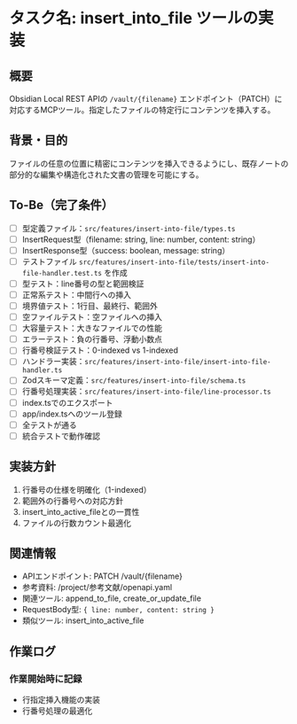 # タスク名: insert_into_file ツールの実装

## 概要
Obsidian Local REST APIの `/vault/{filename}` エンドポイント（PATCH）に対応するMCPツール。指定したファイルの特定行にコンテンツを挿入する。

## 背景・目的
ファイルの任意の位置に精密にコンテンツを挿入できるようにし、既存ノートの部分的な編集や構造化された文書の管理を可能にする。

## To-Be（完了条件）
- [ ] 型定義ファイル：`src/features/insert-into-file/types.ts`
- [ ] InsertRequest型（filename: string, line: number, content: string）
- [ ] InsertResponse型（success: boolean, message: string）
- [ ] テストファイル `src/features/insert-into-file/tests/insert-into-file-handler.test.ts` を作成
- [ ] 型テスト：line番号の型と範囲検証
- [ ] 正常系テスト：中間行への挿入
- [ ] 境界値テスト：1行目、最終行、範囲外
- [ ] 空ファイルテスト：空ファイルへの挿入
- [ ] 大容量テスト：大きなファイルでの性能
- [ ] エラーテスト：負の行番号、浮動小数点
- [ ] 行番号検証テスト：0-indexed vs 1-indexed
- [ ] ハンドラー実装：`src/features/insert-into-file/insert-into-file-handler.ts`
- [ ] Zodスキーマ定義：`src/features/insert-into-file/schema.ts`
- [ ] 行番号処理実装：`src/features/insert-into-file/line-processor.ts`
- [ ] index.tsでのエクスポート
- [ ] app/index.tsへのツール登録
- [ ] 全テストが通る
- [ ] 統合テストで動作確認

## 実装方針
1. 行番号の仕様を明確化（1-indexed）
2. 範囲外の行番号への対応方針
3. insert_into_active_fileとの一貫性
4. ファイルの行数カウント最適化

## 関連情報
- APIエンドポイント: PATCH /vault/{filename}
- 参考資料: /project/参考文献/openapi.yaml
- 関連ツール: append_to_file, create_or_update_file
- RequestBody型: `{ line: number, content: string }`
- 類似ツール: insert_into_active_file

## 作業ログ
### 作業開始時に記録
- 行指定挿入機能の実装
- 行番号処理の最適化